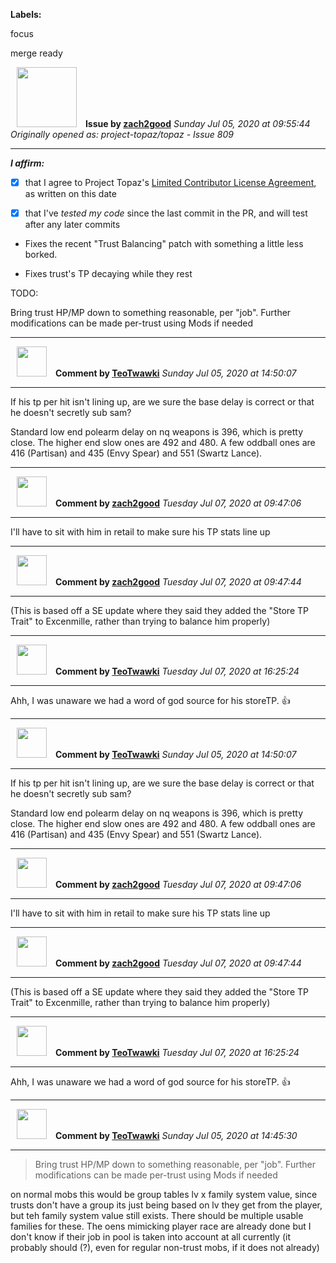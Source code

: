 **Labels:**

focus

merge ready



<a href="https://github.com/zach2good"><img src="https://avatars3.githubusercontent.com/u/1389729?v=4" width="96" height="96" hspace="10"></img></a> **Issue by [zach2good](https://github.com/zach2good)**
_Sunday Jul 05, 2020 at 09:55:44_
_Originally opened as: project-topaz/topaz - Issue 809_

----

<!-- place 'x' mark between square [] brackets to affirm: -->
**_I affirm:_**
- [x] that I agree to Project Topaz's [Limited Contributor License Agreement](http://project-topaz.com/blob/release/CONTRIBUTOR_AGREEMENT.md), as written on this date
- [x] that I've _tested my code_ since the last commit in the PR, and will test after any later commits

- Fixes the recent "Trust Balancing" patch with something a little less borked.
- Fixes trust's TP decaying while they rest

TODO:
Bring trust HP/MP down to something reasonable, per "job". Further modifications can be made per-trust using Mods if needed 


----
<a href="https://github.com/TeoTwawki"><img src="https://avatars0.githubusercontent.com/u/6871475?v=4" width="48" height="48" hspace="10"></img></a> **Comment by [TeoTwawki](https://github.com/TeoTwawki)**
_Sunday Jul 05, 2020 at 14:50:07_

----

If his tp per hit isn't lining up, are we sure the base delay is correct or that he doesn't secretly sub sam?

Standard low end polearm delay on nq weapons is 396, which is pretty close. The higher end slow ones are 492 and 480. A few oddball ones are 416 (Partisan) and 435 (Envy Spear) and 551 (Swartz Lance).


----
<a href="https://github.com/zach2good"><img src="https://avatars3.githubusercontent.com/u/1389729?v=4" width="48" height="48" hspace="10"></img></a> **Comment by [zach2good](https://github.com/zach2good)**
_Tuesday Jul 07, 2020 at 09:47:06_

----

I'll have to sit with him in retail to make sure his TP stats line up


----
<a href="https://github.com/zach2good"><img src="https://avatars3.githubusercontent.com/u/1389729?v=4" width="48" height="48" hspace="10"></img></a> **Comment by [zach2good](https://github.com/zach2good)**
_Tuesday Jul 07, 2020 at 09:47:44_

----

(This is based off a SE update where they said they added the "Store TP Trait" to Excenmille, rather than trying to balance him properly)


----
<a href="https://github.com/TeoTwawki"><img src="https://avatars0.githubusercontent.com/u/6871475?v=4" width="48" height="48" hspace="10"></img></a> **Comment by [TeoTwawki](https://github.com/TeoTwawki)**
_Tuesday Jul 07, 2020 at 16:25:24_

----

Ahh, I was unaware we had a word of god source for his storeTP. :+1:


----
<a href="https://github.com/TeoTwawki"><img src="https://avatars0.githubusercontent.com/u/6871475?v=4" width="48" height="48" hspace="10"></img></a> **Comment by [TeoTwawki](https://github.com/TeoTwawki)**
_Sunday Jul 05, 2020 at 14:50:07_

----

If his tp per hit isn't lining up, are we sure the base delay is correct or that he doesn't secretly sub sam?

Standard low end polearm delay on nq weapons is 396, which is pretty close. The higher end slow ones are 492 and 480. A few oddball ones are 416 (Partisan) and 435 (Envy Spear) and 551 (Swartz Lance).


----
<a href="https://github.com/zach2good"><img src="https://avatars3.githubusercontent.com/u/1389729?v=4" width="48" height="48" hspace="10"></img></a> **Comment by [zach2good](https://github.com/zach2good)**
_Tuesday Jul 07, 2020 at 09:47:06_

----

I'll have to sit with him in retail to make sure his TP stats line up


----
<a href="https://github.com/zach2good"><img src="https://avatars3.githubusercontent.com/u/1389729?v=4" width="48" height="48" hspace="10"></img></a> **Comment by [zach2good](https://github.com/zach2good)**
_Tuesday Jul 07, 2020 at 09:47:44_

----

(This is based off a SE update where they said they added the "Store TP Trait" to Excenmille, rather than trying to balance him properly)


----
<a href="https://github.com/TeoTwawki"><img src="https://avatars0.githubusercontent.com/u/6871475?v=4" width="48" height="48" hspace="10"></img></a> **Comment by [TeoTwawki](https://github.com/TeoTwawki)**
_Tuesday Jul 07, 2020 at 16:25:24_

----

Ahh, I was unaware we had a word of god source for his storeTP. :+1:


----
<a href="https://github.com/TeoTwawki"><img src="https://avatars0.githubusercontent.com/u/6871475?v=4" width="48" height="48" hspace="10"></img></a> **Comment by [TeoTwawki](https://github.com/TeoTwawki)**
_Sunday Jul 05, 2020 at 14:45:30_

----

> Bring trust HP/MP down to something reasonable, per "job". Further modifications can be made per-trust using Mods if needed

on normal mobs this would be group tables lv x family system value, since trusts don't have a group its just being based on lv they get from the player, but teh family system value still exists. There should be multiple usable families for these. The oens mimicking player race are already done but I don't know if their job in pool is taken into account at all currently (it probably should (?), even for regular non-trust mobs, if it does not already)
